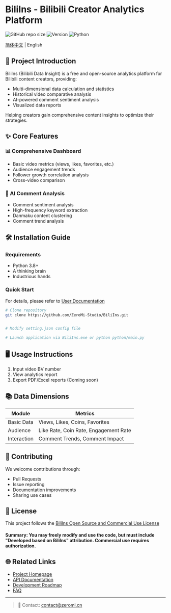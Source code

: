 # BiliIns - Bilibili Creator Analytics Platform

![GitHub repo size](https://img.shields.io/github/repo-size/ZeroMi-Studio/BiliIns)
![Version](https://img.shields.io/badge/version-1.1.0-blue)
![Python](https://img.shields.io/badge/python-3.8%2B-blue)

[简体中文](./README.md) | English

## 📌 Project Introduction

BiliIns (Bilibili Data Insight) is a free and open-source analytics platform for Bilibili content creators, providing:

- Multi-dimensional data calculation and statistics
- Historical video comparative analysis
- AI-powered comment sentiment analysis
- Visualized data reports

Helping creators gain comprehensive content insights to optimize their strategies.

## ✨ Core Features

### 📊 Comprehensive Dashboard
- Basic video metrics (views, likes, favorites, etc.)
- Audience engagement trends
- Follower growth correlation analysis
- Cross-video comparison

### 🤖 AI Comment Analysis
- Comment sentiment analysis
- High-frequency keyword extraction
- Danmaku content clustering
- Comment trend analysis

## 🛠 Installation Guide

### Requirements
- Python 3.8+
- A thinking brain
- Industrious hands

### Quick Start

For details, please refer to [User Documentation](https://github.com/ZeroMi-Studio/BiliIns/wiki)

```bash
# Clone repository
git clone https://github.com/ZeroMi-Studio/BiliIns.git


# Modify setting.json config file

# Launch application via BiliIns.exe or python python/main.py
```

## 🖥 Usage Instructions

1. Input video BV number
2. View analytics report
3. Export PDF/Excel reports (Coming soon)

## 📚 Data Dimensions

| Module       | Metrics                      |
|--------------|------------------------------|
| Basic Data   | Views, Likes, Coins, Favorites|
| Audience     | Like Rate, Coin Rate, Engagement Rate |
| Interaction  | Comment Trends, Comment Impact|

## 🤝 Contributing

We welcome contributions through:
- Pull Requests
- Issue reporting
- Documentation improvements
- Sharing use cases

## 📄 License

This project follows the [BiliIns Open Source and Commercial Use License](LICENSE.md)

#### Summary: You may freely modify and use the code, but must include "Developed based on BiliIns" attribution. Commercial use requires authorization.

## 🌐 Related Links

- [Project Homepage](https://biliins.example.com)
- [API Documentation](https://docs.biliins.example.com)
- [Development Roadmap](ROADMAP.md)
- [FAQ](FAQ.md)

---

> 📧 Contact: [contact@zeromi.cn](mailto:contact@zeromi.cn)

